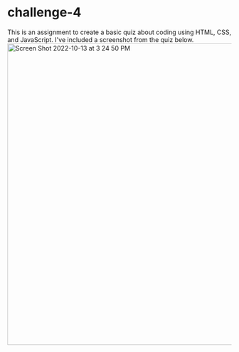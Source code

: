 # challenge-4
This is an assignment to create a basic quiz about coding using HTML, CSS, and JavaScript. I've included a screenshot from the quiz below.<img width="677" alt="Screen Shot 2022-10-13 at 3 24 50 PM" src="https://user-images.githubusercontent.com/112656003/195691727-a23c97e1-419b-43f0-a314-10641f934980.png">
